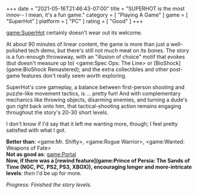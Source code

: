 +++
date = "2021-05-16T21:46:43-07:00"
title = "SUPERHOT is the most innov-- I mean, it's a fun game."
category = [ "Playing A Game" ]
game = [ "SuperHot" ]
platform = [ "PC" ]
rating = [ "Good" ]
+++

<game:SuperHot> certainly doesn't wear out its welcome.

At about 90 minutes of linear content, the game is more than just a well-polished tech demo, but there's still not much meat on its bones.  The story is a fun-enough throwaway, with an "illusion of choice" motif that evokes (but doesn't measure up to) <game:Spec Ops: The Line> or [BioShock](game:BioShock Remastered); and the extra collectibles and other post-game features don't really seem worth exploring.

SuperHot's core gameplay, a balance between first-person shooting and puzzle-like movement tactics, is ... pretty fun!  And with complementary mechanics like throwing objects, disarming enemies, and turning a dude's gun right back onto him, that tactical-shooting action remains engaging throughout the story's 20-30 short levels.

I don't know if I'd say that it left me wanting more, though; I feel pretty satisfied with what I got.

<b>Better than</b>: <game:Mr. Shifty>, <game:Rogue Warrior>, <game:Wanted: Weapons of Fate>  
<b>Not as good as</b>: <game:Portal>  
<b>Now, if there was a [rewind feature](game:Prince of Persia: The Sands of Time (NGC, PC, PS2, PS3, XBOX)), encouraging longer and more-intricate levels</b>: <i>then</i> I'd be up for more.

<i>Progress: Finished the story levels.</i>
